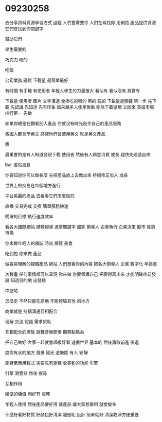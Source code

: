 # 09230258


去分享資料資源學習方式 過程
人們會需要你
人們在尋找你
用網路
產品提供資源
它們會找到你關鍵字

幫助它們

學生需要的

巧克力 吃的

吃飯

公司業務 融資
下載量
最簡單最好

有時間 有手機 有使用者
年輕人學生的力量很大
看似有 看似沒有 其實有

下載量 使用者 圖片 文字溝通
兌換吃的喝的 用的 玩的
下載量是關鍵
第一步 先下載 先認識 先知道 先有印象 越來越多人使用聚集 刪除下載循環
又回來
 英語市場 排行第一
 先做


  如果你總是在觀看別人產品
  你就沒有時光創作自己的產品服務


 

 各國人都會學英文
 終究他們會使用英文
 就是英文產品

 應


最重要的是有人知道發現下載 使用者
然後有人願意消費 成長
趕快先建造出來

Bali 
度假海島

你要知道你可以做甚麼
先把產品放上去做出來
持續修正加入 成長


世界上的交易在每個地方進行

平台美麗的產品
去看看它們怎麼做的

直播
交易完成 交換
簡單服務快速

明確的目標 執行速度效率


看各大國際網站 媒體報導
通常關鍵字 國家 領導人 企業執行
企業決策  股市 經濟市場 

你來做年輕人的雜誌 時尚 展覽
美食 

吃到飽
你來做
產品

做容易理解的媒體產品
網站
人們想看你的內容
把各大領導人 企業 數字化 年齡畫

次數畫
任何事情都可以呈現
你來做
你要領導自己
把要得寫出來
才能明確往前發展
知道目的地 出發點

中途站

怎麼走
不然只能在原地
不能體驗其他
的地方

商業就是 持續溝通互相配合

理解
交流
認識
需求幫助

互相配合的團隊
跳舞音樂節奏
觀察點點為

把自己做好
大家一起就會超級好看
遊戲世界
基本的
然後勇敢前進
後退

度假有水的地方
風景
 陽光 遊樂園
 有人
 安靜



 瀏覽至應用程式
 需要先有瀏覽 收尋到的功能
 引擎

 引擎 瀏覽器 然後 搜尋

 互相作用

 順便的價值
 剛好有
  服務 

  年輕人使用
  然後產品要好用
  讓產品 讓大家想要用
  就會變多

  什麼好看好材質 好顏色好清潔 
  牆壁呢
  設計
  簡單就好
  清潔乾淨方便重要
  
